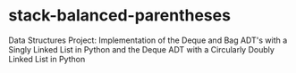 # stack-balanced-parentheses
Data Structures Project: Implementation of the Deque and Bag ADT's with a Singly Linked List in Python and the Deque ADT with a Circularly Doubly Linked List in Python
